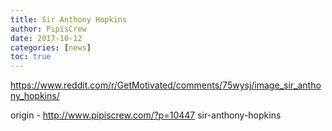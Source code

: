 ```yaml
---
title: Sir Anthony Hopkins
author: PipisCrew
date: 2017-10-12
categories: [news]
toc: true
---
```


https://www.reddit.com/r/GetMotivated/comments/75wysj/image_sir_anthony_hopkins/

origin - http://www.pipiscrew.com/?p=10447 sir-anthony-hopkins
